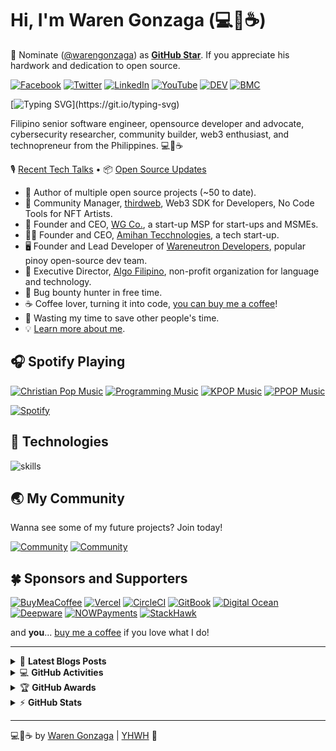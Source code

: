 # Hi, I'm Waren Gonzaga (💻💖☕)

📢 Nominate ([@warengonzaga](https://warengonzaga.com)) as **[GitHub Star](https://stars.github.com/nominate)**. If you appreciate his hardwork and dedication to open source.

[![Facebook](https://img.shields.io/badge/Facebook-%231877F2.svg?&style=flat-square&logo=facebook&logoColor=white)](https://facebook.com/warengonzagaofficial) [![Twitter](https://img.shields.io/badge/Twitter-%231DA1F2.svg?&style=flat-square&logo=twitter&logoColor=white)](https://twitter.com/warengonzaga) [![LinkedIn](https://img.shields.io/badge/LinkedIn-%230077B5.svg?&style=flat-square&logo=linkedin&logoColor=white)](https://linkedin.com/in/warengonzagaofficial) [![YouTube](https://img.shields.io/badge/YouTube-%23FF0000.svg?&style=flat-square&logo=youtube&logoColor=white)](https://youtube.com/warengonzaga) [![DEV](https://img.shields.io/badge/DEV-%23000000.svg?&style=flat-square&logo=dev.to&logoColor=white)](https://dev.to/warengonzaga) [![BMC](https://img.shields.io/badge/BuyMeaCoffee-%23FFDD00.svg?&style=flat-square&logo=buy-me-a-coffee&logoColor=black)](https://bmc.xyz/warengonzaga)

[![Typing SVG](https://readme-typing-svg.herokuapp.com?font=comfortaa&color=016EEA&size=24&width=500&lines=Filipino+Software+Engineer;Open-Source+Developer+Advocate;Cybersecurity+Researcher;and+Technopreneur!;Nice+to+meet+you...)](https://git.io/typing-svg)

Filipino senior software engineer, opensource developer and advocate, cybersecurity researcher, community builder, web3 enthusiast, and technopreneur from the Philippines. 💻💖☕

🎙 [Recent Tech Talks](https://work.warengonzaga.com/warengonzaga/collections/1284) • 📦 [Open Source Updates](https://work.warengonzaga.com/warengonzaga/collections/1194)

- 💝 Author of multiple open source projects (~50 to date).
- 💼 Community Manager, [thirdweb](https://github.com/thirdweb-dev), Web3 SDK for Developers, No Code Tools for NFT Artists.
- 💼 Founder and CEO, [WG Co.](https://github.com/wgcompanyhq), a start-up MSP for start-ups and MSMEs.
- 👨‍🔬 Founder and CEO, [Amihan Tecchnologies](https://github.com/amihantech), a tech start-up.
- 🖥️ Founder and Lead Developer of [Wareneutron Developers](https://github.com/wareneutron), popular pinoy open-source dev team.
- 💞 Executive Director, [Algo Filipino](https://github.com/algofilipino), non-profit organization for language and technology.
- 🔏 Bug bounty hunter in free time.
- ☕ Coffee lover, turning it into code, [you can buy me a coffee](https://buymeacoff.ee/warengonzaga)!
- 🎯 Wasting my time to save other people's time.
- 💡 [Learn more about me](https://bio.link/warengonzaga).

## 🎧 Spotify Playing

[![Christian Pop Music](https://img.shields.io/badge/Christian%20Pop%20Music-%231DB954.svg?&style=flat-square&logo=spotify&logoColor=white)](https://open.spotify.com/playlist/0eufhXK7WPSiiwPcaz3Jq7?si=839465c918394657) [![Programming Music](https://img.shields.io/badge/Programming%20Music-%231DB954.svg?&style=flat-square&logo=spotify&logoColor=white)](https://open.spotify.com/playlist/1FWq5Cu05LmtSHgFEXRnZO?si=FozGJF9nRXq2wTv_JpN2wQ) [![KPOP Music](https://img.shields.io/badge/KPOP%20Music-%231DB954.svg?&style=flat-square&logo=spotify&logoColor=white)](https://open.spotify.com/playlist/2DFExFNWYOwQMZy6wUeCxX?si=s1Ndgj8hTg-r8zLlvRgv1Q) [![PPOP Music](https://img.shields.io/badge/PPOP%20Music-%231DB954.svg?&style=flat-square&logo=spotify&logoColor=white)](https://open.spotify.com/playlist/58bZKfJFpUl2CwWET1QJ3X?si=259YV8_VRS-IKHsFZMmPTQ)

[![Spotify](https://readme-spotify.warengonzaga.com/api/spotify)](https://open.spotify.com/user/vmt7lpqdatuelp2chw7ur2p2l)

## 🔧 Technologies

![skills](https://skillicons.dev/icons?i=html,css,sass,js,ts,php,wordpress,nodejs,vue,react,mongodb,mysql,py,vim,docker,kubernetes,md,git,figma,bash,cloudflare,jquery,nginx,vscode&theme=light)

## 🌏 My Community

Wanna see some of my future projects? Join today!

[![Community](https://discordapp.com/api/guilds/659684980137656340/widget.png?style=banner2)](https://wrngnz.ga/discord) [![Community](https://discordapp.com/api/guilds/694612151444439081/widget.png?style=banner2)](https://wareneutron.com/discord)

## 🍀 Sponsors and Supporters

[![BuyMeaCoffee](https://img.shields.io/badge/Buymeacoffee-%23FFDD00.svg?&style=for-the-badge&logo=buy-me-a-coffee&logoColor=black)](https://buymeacoff.ee/warengonzaga) [![Vercel](https://img.shields.io/badge/Vercel-%23000.svg?&style=for-the-badge&logo=vercel&logoColor=white)](https://vercel.com) [![CircleCI](https://img.shields.io/badge/CircleCI-%23000.svg?&style=for-the-badge&logo=CircleCI&logoColor=white)](https://vercel.com) [![GitBook](https://img.shields.io/badge/GitBook-%233884FF.svg?&style=for-the-badge&logo=gitbook&logoColor=white)](https://gitbook.io) [![Digital Ocean](https://img.shields.io/badge/Digital%20Ocean-%230080ff.svg?&style=for-the-badge&logo=digitalocean&logoColor=white)](https://digitalocean.com) [![Deepware](https://img.shields.io/badge/deepware-%23cb2653.svg?&style=for-the-badge&logoColor=white)](https://deepware.ai/) [![NOWPayments](https://img.shields.io/badge/NOWPayments-%2364ACFF.svg?&style=for-the-badge&logoColor=white)](https://nowpayments.io) [![StackHawk](https://img.shields.io/badge/Stackhawk-%2300CBC6.svg?&style=for-the-badge&logoColor=white)](https://stackhawk.com)

and **you**... [buy me a coffee](https://bmc.xyz/warengonzaga) if you love what I do!

---

<!-- markdownlint-disable MD033 -->

<details>
    <summary>&#128240 <b>Latest Blogs Posts</b></summary><br/>

<!-- BLOG-POST-LIST:START -->
- [Maintenance Your Windows Machine Like a Pro](https://blog.warengonzaga.com/maintenance-your-windows-machine-like-a-pro)
- [7 Awesome: Free Websites to Learn Web3](https://blog.warengonzaga.com/7-awesome-free-websites-to-learn-web3)
- [7 Awesome: Web Animation Libraries and Frameworks](https://blog.warengonzaga.com/7-awesome-web-animation-libraries-and-frameworks)
- [Organize Your Starred GitHub Repositories Like a Pro](https://blog.warengonzaga.com/organize-your-starred-github-repositories-like-a-pro)
- [The Perfect Domain Name for your JavaScript Library or Framework](https://blog.warengonzaga.com/the-perfect-domain-name-for-your-javascript-library-or-framework)
<!-- BLOG-POST-LIST:END -->

</details>

<details>
    <summary>&#128187 <b>GitHub Activities</b></summary><br/>

<!--START_SECTION:activity-->
1. ❗️ Closed issue [#43](https://github.com/warengonzaga/gathertown.js/issues/43) in [warengonzaga/gathertown.js](https://github.com/warengonzaga/gathertown.js)
2. 🗣 Commented on [#43](https://github.com/warengonzaga/gathertown.js/issues/43) in [warengonzaga/gathertown.js](https://github.com/warengonzaga/gathertown.js)
3. 🗣 Commented on [#1584](https://github.com/animate-css/animate.css/issues/1584) in [animate-css/animate.css](https://github.com/animate-css/animate.css)
4. 💪 Opened PR [#2](https://github.com/OSSPhilippines/ossph.org/pull/2) in [OSSPhilippines/ossph.org](https://github.com/OSSPhilippines/ossph.org)
5. 🗣 Commented on [#1581](https://github.com/animate-css/animate.css/issues/1581) in [animate-css/animate.css](https://github.com/animate-css/animate.css)
<!--END_SECTION:activity-->

</details>

<details>
    <summary>&#127942 <b>GitHub Awards</b></summary><br/>

![Github Trophy](https://github-profile-trophy.vercel.app/?username=warengonzaga)

</details>

<details>
    <summary>&#9889 <b>GitHub Stats</b></summary><br/>

[![Waren Gonzaga Github Stats](https://readme-stats.warengonzaga.com/api?username=warengonzaga&show_icons=true&count_private=true)](https://github.com/warengonzaga/github-readme-stats) [![Top Language](https://readme-stats.warengonzaga.com/api/top-langs?username=warengonzaga&layout=compact)](https://github.com/warengonzaga/github-readme-stats)

</details>

---

💻💖☕ by [Waren Gonzaga](https://warengonzaga.com) | [YHWH](https://youtu.be/HHrxS4diLew?t=44) 🙏

[personal website]: https://warengonzaga.com
[business website]: https://wgcompanyhq.com
[biolink]: https://bio.link/warengonzaga
[facebook]: https://facebook.com/warengonzagaofficial
[twitter]: https://twitter.com/warengonzaga
[instagram]: https://instagram.com/wrngnzg
[youtube]: https://youtube.com/warengonzaga
